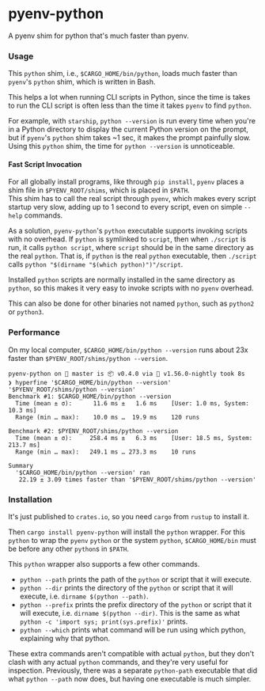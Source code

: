 # pyenv-python
A pyenv shim for python that's much faster than pyenv.

### Usage
This `python` shim, i.e., `$CARGO_HOME/bin/python`, 
loads much faster than `pyenv`'s `python` shim, which is written in Bash. 

This helps a lot when running CLI scripts in Python, 
since the time is takes to run the CLI script is often 
less than the time it takes `pyenv` to find `python`. 

For example, with `starship`, `python --version` is run every time 
when you're in a Python directory to display the current 
Python version on the prompt, but if `pyenv`'s `python` shim 
takes ~1 sec, it makes the prompt painfully slow.
Using this `python` shim, the time for `python --version` is unnoticeable.

#### Fast Script Invocation
For all globally install programs, like through `pip install`, 
`pyenv` places a shim file in `$PYENV_ROOT/shims`, which is placed in `$PATH`.  
This shim has to call the real script through `pyenv`, 
which makes every script startup very slow, 
adding up to 1 second to every script,
even on simple `--help` commands.

As a solution, `pyenv-python`'s `python` executable supports 
invoking scripts with no overhead.
If `python` is symlinked to `script`,
then when `./script` is run, it calls `python script`,
where `script` should be in the same directory as the real `python`.
That is, if `python` is the real `python` executable,
then `./script` calls `python "$(dirname "$(which python)")"/script`.

Installed `python` scripts are normally installed
in the same directory as `python`,
so this makes it very easy to invoke scripts with no `pyenv` overhead.

This can also be done for other binaries not named `python`, 
such as `python2` or `python3`.

### Performance
On my local computer, `$CARGO_HOME/bin/python --version` runs 
about 23x faster than `$PYENV_ROOT/shims/python --version`.

```console
pyenv-python on  master is 📦 v0.4.0 via 🦀 v1.56.0-nightly took 8s
❯ hyperfine '$CARGO_HOME/bin/python --version' '$PYENV_ROOT/shims/python --version'
Benchmark #1: $CARGO_HOME/bin/python --version
  Time (mean ± σ):      11.6 ms ±   1.6 ms    [User: 1.0 ms, System: 10.3 ms]
  Range (min … max):    10.0 ms …  19.9 ms    120 runs

Benchmark #2: $PYENV_ROOT/shims/python --version
  Time (mean ± σ):     258.4 ms ±   6.3 ms    [User: 18.5 ms, System: 213.7 ms]
  Range (min … max):   249.1 ms … 273.3 ms    10 runs

Summary
  '$CARGO_HOME/bin/python --version' ran
   22.19 ± 3.09 times faster than '$PYENV_ROOT/shims/python --version'
```

### Installation
It's just published to `crates.io`, 
so you need `cargo` from `rustup` to install it.

Then `cargo install pyenv-python` will install the `python` wrapper.
For this `python` to wrap the `pyenv` `python` or the system `python`, 
`$CARGO_HOME/bin` must be before any other `python`s in `$PATH`.

This `python` wrapper also supports a few other commands.
* `python --path` prints the path of the `python` or script that it will execute.
* `python --dir` prints the directory of the `python` or script that it will execute, 
  i.e. `dirname $(python --path)`.
* `python --prefix` prints the prefix directory of the `python` or script that it will execute,
  i.e. `dirname $(python --dir)`.
  This is the same as what `python -c 'import sys; print(sys.prefix)'` prints.
* `python --which` prints what command will be run using which python, explaining why that python.

These extra commands aren't compatible with actual `python`,
but they don't clash with any actual `python` commands, 
and they're very useful for inspection.
Previously, there was a separate `python-path` executable
that did what `python --path` now does,
but having one executable is much simpler.

